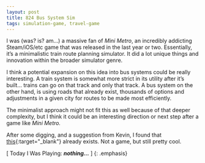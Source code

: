 ```yaml
---
layout: post
title: 824 Bus System Sim
tags: simulation-game, travel-game
---
```

I was (was? is? am…) a massive fan of *Mini Metro*, an incredibly addicting Steam/iOS/etc game that was released in the last year or two.  Essentially, it’s a minimalistic train route planning simulator.  It did a lot unique things and innovation within the broader simulator genre.

I think a potential expansion on this idea into bus systems could be really interesting.  A train system is somewhat more strict in its utility after it’s built… trains can go on that track and only that track.  A bus system on the other hand, is using roads that already exist, thousands of options and adjustments in a given city for routes to be made most efficiently.

The minimalist approach might not fit this as well because of that deeper complexity, but I think it could be an interesting direction or next step after a game like *Mini Metro.*

After some digging, and a suggestion from Kevin, I found that [this](https://www.remix.com){:target="_blank"} already exists.  Not a game, but still pretty cool.

[ Today I Was Playing: ***nothing...*** ]
{: .emphasis}

